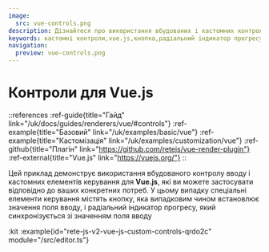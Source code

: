 ```yaml
---
image:
  src: vue-controls.png
description: Дізнайтеся про використання вбудованих і кастомних контролів для Vue.js. У цьому прикладі представлено кнопку та радіальний індикатор прогресу, які випадковим чином встановлюються та синхронізуються зі значенням поля введення.
keywords: кастомні контроли,vue.js,кнопка,радіальний індикатор прогресу
navigation:
  preview: vue-controls.png
---
```


# Контроли для Vue.js

::references
:ref-guide{title="Гайд" link="/uk/docs/guides/renderers/vue/#controls"}
:ref-example{title="Базовий" link="/uk/examples/basic/vue"}
:ref-example{title="Кастомізація" link="/uk/examples/customization/vue"}
:ref-github{title="Плагін" link="https://github.com/retejs/vue-render-plugin"}
:ref-external{title="Vue.js" link="https://vuejs.org/"}
::

Цей приклад демонструє використання вбудованого контролу вводу і кастомних елементів керування для **Vue.js**, які ви можете застосувати відповідно до ваших конкретних потреб. У цьому випадку спеціальні елементи керування містять кнопку, яка випадковим чином встановлює значення поля вводу, і радіальний індикатор прогресу, який синхронізується зі значенням поля вводу

:kit
:example{id="rete-js-v2-vue-js-custom-controls-qrdo2c" module="/src/editor.ts"}

